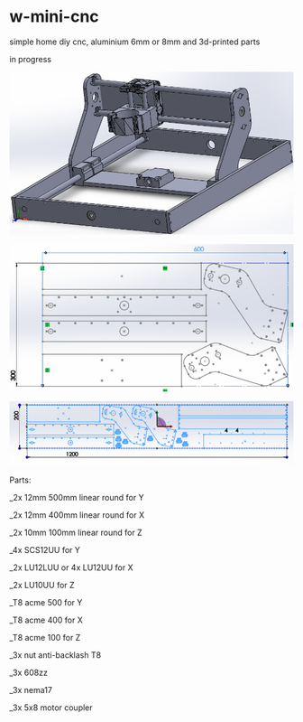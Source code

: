 # w-mini-cnc
simple home diy cnc, aluminium 6mm or 8mm and 3d-printed parts

in progress

![assembly](https://github.com/whoim2/w-mini-cnc/raw/main/IMG_20210308_235421_345.jpg)

![cut600x300](https://github.com/whoim2/w-mini-cnc/raw/main/Screenshot_2.png)

![cut1200x200](https://github.com/whoim2/w-mini-cnc/raw/main/8mm/cut1200x200.png)

Parts:

_2x 12mm 500mm linear round for Y

_2x 12mm 400mm linear round for X

_2x 10mm 100mm linear round for Z

_4x SCS12UU for Y

_2x LU12LUU or 4x LU12UU for X

_2x LU10UU for Z

_T8 acme 500 for Y

_T8 acme 400 for X

_T8 acme 100 for Z

_3x nut anti-backlash T8

_3x 608zz

_3x nema17

_3x 5x8 motor coupler


